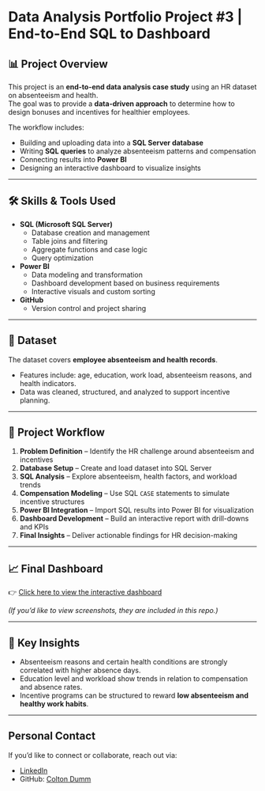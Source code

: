 # Data Analysis Portfolio Project #3 | End-to-End SQL to Dashboard

## 📊 Project Overview
This project is an **end-to-end data analysis case study** using an HR dataset on absenteeism and health.  
The goal was to provide a **data-driven approach** to determine how to design bonuses and incentives for healthier employees.  

The workflow includes:  
- Building and uploading data into a **SQL Server database**  
- Writing **SQL queries** to analyze absenteeism patterns and compensation  
- Connecting results into **Power BI**  
- Designing an interactive dashboard to visualize insights  

---

## 🛠️ Skills & Tools Used
- **SQL (Microsoft SQL Server)**  
  - Database creation and management  
  - Table joins and filtering  
  - Aggregate functions and case logic  
  - Query optimization  
- **Power BI**  
  - Data modeling and transformation  
  - Dashboard development based on business requirements  
  - Interactive visuals and custom sorting  
- **GitHub**  
  - Version control and project sharing  

---

## 📂 Dataset
The dataset covers **employee absenteeism and health records**.  
- Features include: age, education, work load, absenteeism reasons, and health indicators.  
- Data was cleaned, structured, and analyzed to support incentive planning.  

---

## 📑 Project Workflow
1. **Problem Definition** – Identify the HR challenge around absenteeism and incentives  
2. **Database Setup** – Create and load dataset into SQL Server  
3. **SQL Analysis** – Explore absenteeism, health factors, and workload trends  
4. **Compensation Modeling** – Use SQL `CASE` statements to simulate incentive structures  
5. **Power BI Integration** – Import SQL results into Power BI for visualization  
6. **Dashboard Development** – Build an interactive report with drill-downs and KPIs  
7. **Final Insights** – Deliver actionable findings for HR decision-making  

---

## 📈 Final Dashboard
👉 [Click here to view the interactive dashboard](https://app.powerbi.com/view?r=eyJrIjoiNjE4MzJmYTgtMTE0YS00MjA4LTliZmMtMzJmYmNhYzQ4MzAzIiwidCI6IjllZjlmNDg5LWUwYTAtNGVlYi04N2NjLTNhNTI2MTEyZmQwZCIsImMiOjF9)  

*(If you’d like to view screenshots, they are included in this repo.)*

---

## 📌 Key Insights
- Absenteeism reasons and certain health conditions are strongly correlated with higher absence days.  
- Education level and workload show trends in relation to compensation and absence rates.  
- Incentive programs can be structured to reward **low absenteeism and healthy work habits**.  

---

## Personal Contact
If you’d like to connect or collaborate, reach out via:  
- [LinkedIn](https://www.linkedin.com/in/coltonhdumm/)  
- GitHub: [Colton Dumm](https://github.com/ColtonDumm)  
